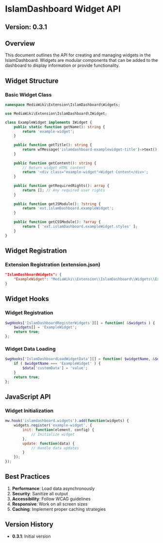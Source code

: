 # IslamDashboard Widget API

## Version: 0.3.1

## Overview
This document outlines the API for creating and managing widgets in the IslamDashboard. Widgets are modular components that can be added to the dashboard to display information or provide functionality.

## Widget Structure

### Basic Widget Class
```php
namespace MediaWiki\Extension\IslamDashboard\Widgets;

use MediaWiki\Extension\IslamDashboard\IWidget;

class ExampleWidget implements IWidget {
    public static function getName(): string {
        return 'example-widget';
    }
    
    public function getTitle(): string {
        return wfMessage('islamdashboard-examplewidget-title')->text();
    }
    
    public function getContent(): string {
        // Return widget HTML content
        return '<div class="example-widget">Widget Content</div>';
    }
    
    public function getRequiredRights(): array {
        return []; // Any required user rights
    }
    
    public function getJSModule(): ?string {
        return 'ext.islamDashboard.exampleWidget';
    }
    
    public function getCSSModule(): ?array {
        return [ 'ext.islamDashboard.exampleWidget.styles' ];
    }
}
```

## Widget Registration

### Extension Registration (extension.json)
```json
"IslamDashboardWidgets": {
    "ExampleWidget": "MediaWiki\\Extension\\IslamDashboard\\Widgets\\ExampleWidget"
}
```

## Widget Hooks

### Widget Registration
```php
$wgHooks['IslamDashboardRegisterWidgets'][] = function( &$widgets ) {
    $widgets[] = 'ExampleWidget';
    return true;
};
```

### Widget Data Loading
```php
$wgHooks['IslamDashboardLoadWidgetData'][] = function( $widgetName, &$data ) {
    if ( $widgetName === 'ExampleWidget' ) {
        $data['customData'] = 'value';
    }
    return true;
};
```

## JavaScript API

### Widget Initialization
```javascript
mw.hook('islamdashboard.widgets').add(function(widgets) {
    widgets.register('example-widget', {
        init: function(element, config) {
            // Initialize widget
        },
        update: function(data) {
            // Handle data updates
        }
    });
});
```

## Best Practices
1. **Performance**: Load data asynchronously
2. **Security**: Sanitize all output
3. **Accessibility**: Follow WCAG guidelines
4. **Responsive**: Work on all screen sizes
5. **Caching**: Implement proper caching strategies

## Version History
- **0.3.1**: Initial version
